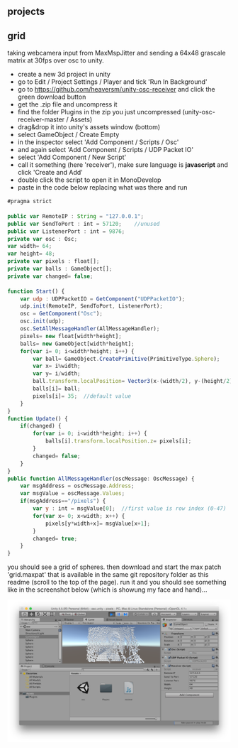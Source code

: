 projects
--------------------

grid
--

taking webcamera input from MaxMspJitter and sending a 64x48 grascale matrix at 30fps over osc to unity.

* create a new 3d project in unity
* go to Edit / Project Settings / Player and tick 'Run In Background'
* go to https://github.com/heaversm/unity-osc-receiver and click the green download button
* get the .zip file and uncompress it
* find the folder Plugins in the zip you just uncompressed (unity-osc-receiver-master / Assets)
* drag&drop it into unity's assets window (bottom)
* select GameObject / Create Empty
* in the inspector select 'Add Component / Scripts / Osc'
* and again select 'Add Component / Scripts / UDP Packet IO'
* select 'Add Component / New Script'
* call it something (here 'receiver'), make sure language is **javascript** and click 'Create and Add'
* double click the script to open it in MonoDevelop
* paste in the code below replacing what was there and run

```javascript
#pragma strict

public var RemoteIP : String = "127.0.0.1";
public var SendToPort : int = 57120;	//unused
public var ListenerPort : int = 9876;
private var osc : Osc;
var width= 64;
var height= 48;
private var pixels : float[];
private var balls : GameObject[];
private var changed= false;

function Start() {
    var udp : UDPPacketIO = GetComponent("UDPPacketIO");
    udp.init(RemoteIP, SendToPort, ListenerPort);
    osc = GetComponent("Osc");
    osc.init(udp);
    osc.SetAllMessageHandler(AllMessageHandler);
    pixels= new float[width*height];
    balls= new GameObject[width*height];
    for(var i= 0; i<width*height; i++) {
        var ball= GameObject.CreatePrimitive(PrimitiveType.Sphere);
        var x= i%width;
        var y= i/width;
        ball.transform.localPosition= Vector3(x-(width/2), y-(height/2), 35);  //default value
        balls[i]= ball;
        pixels[i]= 35;	//default value
    }
}
function Update() {
    if(changed) {
        for(var i= 0; i<width*height; i++) {
            balls[i].transform.localPosition.z= pixels[i];
        }
        changed= false;
    }
}
public function AllMessageHandler(oscMessage: OscMessage) {
    var msgAddress = oscMessage.Address;
    var msgValue = oscMessage.Values;
    if(msgAddress=="/pixels") {
        var y : int = msgValue[0];	//first value is row index (0-47)
        for(var x= 0; x<width; x++) {
            pixels[y*width+x]= msgValue[x+1];
        }
        changed= true;
    }
}
```

you should see a grid of spheres. then download and start the max patch 'grid.maxpat' that is available in the same git repository folder as this readme (scroll to the top of the page). run it and you should see something like in the screenshot below (which is showung my face and hand)...

![01grid](01grid.png?raw=true "grid")
